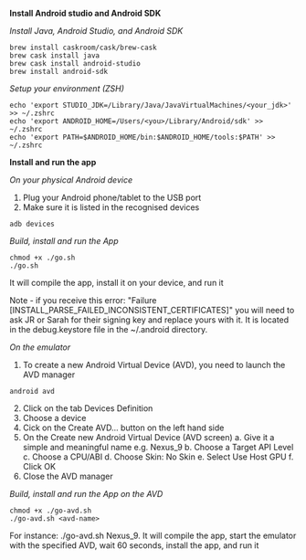 **Install Android studio and Android SDK**

*Install Java, Android Studio, and Android SDK*
```
brew install caskroom/cask/brew-cask
brew cask install java
brew cask install android-studio
brew install android-sdk
```

*Setup your environment (ZSH)*
```
echo 'export STUDIO_JDK=/Library/Java/JavaVirtualMachines/<your_jdk>' >> ~/.zshrc
echo 'export ANDROID_HOME=/Users/<you>/Library/Android/sdk' >> ~/.zshrc
echo 'export PATH=$ANDROID_HOME/bin:$ANDROID_HOME/tools:$PATH' >> ~/.zshrc
```

**Install and run the app**


*On your physical Android device*

1. Plug your Android phone/tablet to the USB port
2. Make sure it is listed in the recognised devices
```
adb devices
```

*Build, install and run the App*
```
chmod +x ./go.sh
./go.sh
```
It will compile the app, install it on your device, and run it

Note - if you receive this error: "Failure [INSTALL_PARSE_FAILED_INCONSISTENT_CERTIFICATES]" you will need to ask JR or Sarah for their signing key and replace yours with it. It is located in the debug.keystore file in the ~/.android directory. 

*On the emulator*

1. To create a new Android Virtual Device (AVD), you need to launch the AVD manager
```
android avd
```

2. Click on the tab Devices Definition
3. Choose a device
4. Cick on the Create AVD... button on the left hand side
5. On the Create new Android Virtual Device (AVD screen)
	a. Give it a simple and meaningful name e.g. Nexus_9
	b. Choose a Target API Level 
	c. Choose a CPU/ABI
	d. Choose Skin: No Skin
	e. Select Use Host GPU
	f. Click OK
6. Close the AVD manager

*Build, install and run the App on the AVD*
```
chmod +x ./go-avd.sh
./go-avd.sh <avd-name> 
```
For instance: ./go-avd.sh Nexus_9.
It will compile the app, start the emulator with the specified AVD, wait 60 seconds, install the app, and run it